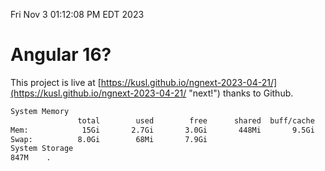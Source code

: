 Fri Nov  3 01:12:08 PM EDT 2023

# Angular 16?


This project is live at [https://kusl.github.io/ngnext-2023-04-21/](https://kusl.github.io/ngnext-2023-04-21/ "next!") thanks to Github.

```bash
System Memory
               total        used        free      shared  buff/cache   available
Mem:            15Gi       2.7Gi       3.0Gi       448Mi       9.5Gi        11Gi
Swap:          8.0Gi        68Mi       7.9Gi
System Storage
847M	.
```
